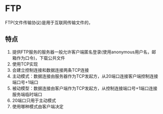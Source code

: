 # FTP
FTP(文件传输协议)是用于互联网传输文件的，

## 特点
1. 提供FTP服务的服务器一般允许客户端匿名登录(使用anonymous用户名，邮箱作为口令)，下载公共文件
2. 使用TCP实现
3. 会建立控制连接和数据连接两条TCP连接
4. 主动模式：数据连接由服务器作为TCP发起方，从20端口连接客户端控制连接端口号+1端口
5. 被动模型：数据连接由客户端作为TCP发起方，从控制连接端口号+1端口连接服务端临时端口
6. 20端口只用于主动模式
7. 使用哪种模式由客户端决定